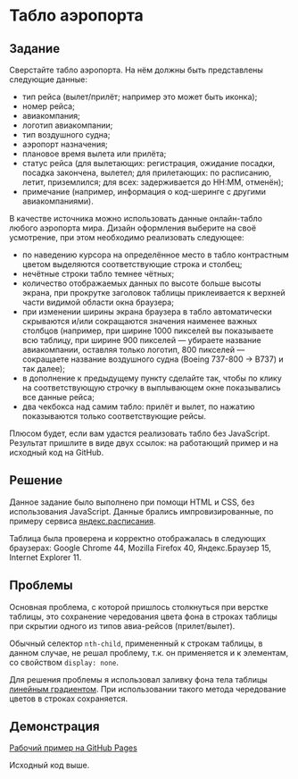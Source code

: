 # Табло аэропорта 

## Задание
Сверстайте табло аэропорта. На нём должны быть представлены следующие данные:
* тип рейса (вылет/прилёт; например это может быть иконка);
* номер рейса;
* авиакомпания;
* логотип авиакомпании;
* тип воздушного судна;
* аэропорт назначения;
* плановое время вылета или прилёта;
* статус рейса (для вылетающих: регистрация, ожидание посадки, посадка закончена, вылетел; для прилетающих: по расписанию, летит, приземлился; для всех: задерживается до HH:MM, отменён);
* примечание (например, информация о код-шеринге с другими авиакомпаниями).

В качестве источника можно использовать данные онлайн-табло любого аэропорта мира.
Дизайн оформления выберите на своё усмотрение, при этом необходимо реализовать следующее:
* по наведению курсора на определённое место в табло контрастным цветом выделяются соответствующие строка и столбец;
* нечётные строки табло темнее чётных;
* количество отображаемых данных по высоте больше высоты экрана, при прокрутке заголовок таблицы приклеивается к верхней части видимой области окна браузера;
* при изменении ширины экрана браузера в табло автоматически скрываются и/или сокращаются значения наименее важных столбцов (например, при ширине 1000 пикселей вы показываете всю таблицу, при ширине 900 пикселей — убираете название авиакомпании, оставляя только логотип, 800 пикселей — сокращаете название воздушного судна (Boeing 737-800 -> B737) и так далее);
* в дополнение к предыдущему пункту сделайте так, чтобы по клику на соответствующую строчку в выплывающем окне показывались все данные рейса;
* два чекбокса над самим табло: прилёт и вылет, по нажатию показываются только соответствующие рейсы.

Плюсом будет, если вам удастся реализовать табло без JavaScript.
Результат пришлите в виде двух ссылок: на работающий пример и на исходный код на GitHub.

## Решение
Данное задание было выполнено при помощи HTML и CSS, без использования JavaScript. Данные брались импровизированные, по примеру сервиса [яндекс.расписания](https://rasp.yandex.ru/search/plane/?toName=%D0%A1%D0%B0%D0%BD%D0%BA%D1%82-%D0%9F%D0%B5%D1%82%D0%B5%D1%80%D0%B1%D1%83%D1%80%D0%B3&fromName=%D0%9C%D0%BE%D1%81%D0%BA%D0%B2%D0%B0).

Таблица была проверена и корректно отображалась в следующих браузерах: Google Chrome 44, Mozilla Firefox 40, Яндекс.Браузер 15, Internet Explorer 11.

## Проблемы
Основная проблема, с которой пришлось столкнуться при верстке таблицы, это сохранение чередования цвета фона в строках таблицы при скрытии одного из типов авиа-рейсов (прилет/вылет).

Обычный селектор ```nth-child```, примененный к строкам таблицы, в данном случае, не решал проблему, т.к. он применяется и к элементам, со свойством ```display: none```.

Для решения проблемы я использовал заливку фона тела таблицы [линейным градиентом](http://htmlbook.ru/CSS3-na-primerakh/lineinyi-gradient). При использовании такого метода чередование цветов в строках сохраняется.

## Демонстрация
[Рабочий пример на GitHub Pages](http://oktava6.github.io/Airport-table/)

Исходный код выше.
